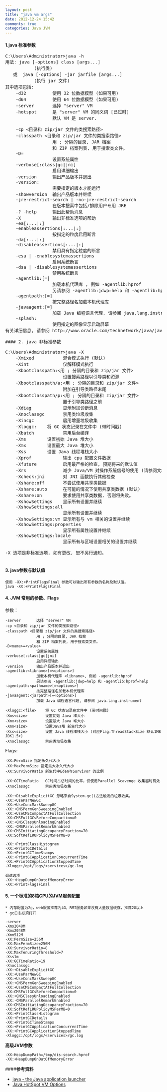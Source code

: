 ```yaml
---
layout: post
title: "java vm args"
date: 2012-12-24 15:42
comments: true
categories: Java JVM
---
```



#### 1.java 标准参数
<pre>
C:\Users\Administrator>java -h
用法: java [-options] class [args...]
           (执行类)
   或  java [-options] -jar jarfile [args...]
           (执行 jar 文件)
其中选项包括:
    -d32          使用 32 位数据模型 (如果可用)
    -d64          使用 64 位数据模型 (如果可用)
    -server       选择 "server" VM
    -hotspot      是 "server" VM 的同义词 [已过时]
                  默认 VM 是 server.

    -cp <目录和 zip/jar 文件的类搜索路径>
    -classpath <目录和 zip/jar 文件的类搜索路径>
                  用 ; 分隔的目录, JAR 档案
                  和 ZIP 档案列表, 用于搜索类文件。
    -D<name>=<value>
                  设置系统属性
    -verbose[:class|gc|jni]
                  启用详细输出
    -version      输出产品版本并退出
    -version:<value>
                  需要指定的版本才能运行
    -showversion  输出产品版本并继续
    -jre-restrict-search | -no-jre-restrict-search
                  在版本搜索中包括/排除用户专用 JRE
    -? -help      输出此帮助消息
    -X            输出非标准选项的帮助
    -ea[:<packagename>...|:<classname>]
    -enableassertions[:<packagename>...|:<classname>]
                  按指定的粒度启用断言
    -da[:<packagename>...|:<classname>]
    -disableassertions[:<packagename>...|:<classname>]
                  禁用具有指定粒度的断言
    -esa | -enablesystemassertions
                  启用系统断言
    -dsa | -disablesystemassertions
                  禁用系统断言
    -agentlib:<libname>[=<options>]
                  加载本机代理库 <libname>, 例如 -agentlib:hprof
                  另请参阅 -agentlib:jdwp=help 和 -agentlib:hprof=help
    -agentpath:<pathname>[=<options>]
                  按完整路径名加载本机代理库
    -javaagent:<jarpath>[=<options>]
                  加载 Java 编程语言代理, 请参阅 java.lang.instrument
    -splash:<imagepath>
                  使用指定的图像显示启动屏幕
有关详细信息, 请参阅 http://www.oracle.com/technetwork/java/javase/documentation/index.html。

#### 2. java 非标准参数

C:\Users\Administrator>java -X
    -Xmixed           混合模式执行 (默认)
    -Xint             仅解释模式执行
    -Xbootclasspath:<用 ; 分隔的目录和 zip/jar 文件>
                      设置搜索路径以引导类和资源
    -Xbootclasspath/a:<用 ; 分隔的目录和 zip/jar 文件>
                      附加在引导类路径末尾
    -Xbootclasspath/p:<用 ; 分隔的目录和 zip/jar 文件>
                      置于引导类路径之前
    -Xdiag            显示附加诊断消息
    -Xnoclassgc       禁用类垃圾收集
    -Xincgc           启用增量垃圾收集
    -Xloggc:<file>    将 GC 状态记录在文件中 (带时间戳)
    -Xbatch           禁用后台编译
    -Xms<size>        设置初始 Java 堆大小
    -Xmx<size>        设置最大 Java 堆大小
    -Xss<size>        设置 Java 线程堆栈大小
    -Xprof            输出 cpu 配置文件数据
    -Xfuture          启用最严格的检查, 预期将来的默认值
    -Xrs              减少 Java/VM 对操作系统信号的使用 (请参阅文档)
    -Xcheck:jni       对 JNI 函数执行其他检查
    -Xshare:off       不尝试使用共享类数据
    -Xshare:auto      在可能的情况下使用共享类数据 (默认)
    -Xshare:on        要求使用共享类数据, 否则将失败。
    -XshowSettings    显示所有设置并继续
    -XshowSettings:all
                      显示所有设置并继续
    -XshowSettings:vm 显示所有与 vm 相关的设置并继续
    -XshowSettings:properties
                      显示所有属性设置并继续
    -XshowSettings:locale
                      显示所有与区域设置相关的设置并继续

-X 选项是非标准选项, 如有更改, 恕不另行通知。

</pre>


#### 3. java参数与默认值
	使用 -XX:+PrintFlagsFinal 参数可以输出所有参数的名称及默认值。  
	java -XX:+PrintFlagsFinal

#### 4. JVM 常用的参数、Flags 

参数：  
  
    -server       选择 "server" VM
    -cp <目录和 zip/jar 文件的类搜索路径>
    -classpath <目录和 zip/jar 文件的类搜索路径>
                  用 ; 分隔的目录, JAR 档案
                  和 ZIP 档案列表, 用于搜索类文件。
    -D<name>=<value>
                  设置系统属性
    -verbose[:class|gc|jni]
                  启用详细输出
    -version      输出产品版本并退出
    -agentlib:<libname>[=<options>]
                  加载本机代理库 <libname>, 例如 -agentlib:hprof
                  另请参阅 -agentlib:jdwp=help 和 -agentlib:hprof=help
    -agentpath:<pathname>[=<options>]
                  按完整路径名加载本机代理库
    -javaagent:<jarpath>[=<options>]
                  加载 Java 编程语言代理, 请参阅 java.lang.instrument

    -Xloggc:<file>    将 GC 状态记录在文件中 (带时间戳)
    -Xms<size>        设置初始 Java 堆大小
    -Xmx<size>        设置最大 Java 堆大小
	-Xmn<size>        设置Java堆 新生代大小
    -Xss<size>        设置 Java 线程堆栈大小 (对应Flag:ThreadStackSize 默认1MB JDK1.5+)
	-Xnoclassgc       禁用类垃圾收集

Flags:
 	
	-XX:PermSize 指定永久代大小
	-XX:MaxPermSize 指定最大永久代大小
	-XX:SurvivorRatio 新生代中Eden与Survivor 的比例

	-XX:GCTimeRatio   GC时间占总时间的比率，仅使用Parallel Scavenge 收集器时有效
	-Xnoclassgc       禁用类垃圾收集
	
	-XX:+DisableExplicitGC 忽略来自System.gc()方法触发的垃圾收集。
	-XX:+UseParNewGC	  
	-XX:+UseConcMarkSweepGC
	-XX:+CMSPermGenSweepingEnabled
	-XX:+UseCMSCompactAtFullCollection
	-XX:CMSFullGCsBeforeCompaction=0
	-XX:+CMSClassUnloadingEnabled
	-XX:-CMSParallelRemarkEnabled
	-XX:CMSInitiatingOccupancyFraction=70
	-XX:SoftRefLRUPolicyMSPerMB=0

	-XX:+PrintClassHistogram
	-XX:+PrintGCDetails
	-XX:+PrintGCTimeStamps
	-XX:+PrintGCApplicationConcurrentTime
	-XX:+PrintGCApplicationStoppedTime
	-Xloggc:/opt/logs/<services>/gc.log

	调试选项
	-XX:+HeapDumpOnOutofMemoryError	
	-XX:+PrintFlagsFinal 

#### 5. 一个标准的8核CPU的JVM服务配置

	* 内存配置为2g，web服务推荐为4G，RMI服务如果没有大量数据缓存，推荐2G以上
	* gc日志必须打开

	-server
	-Xms2048M
	-Xmx2048M
	-Xmn512M
	-XX:PermSize=256M
	-XX:MaxPermSize=256M
	-XX:SurvivorRatio=8
	-XX:MaxTenuringThreshold=7
	-Xss1m
	-XX:GCTimeRatio=19
	-Xnoclassgc
	-XX:+DisableExplicitGC
	-XX:+UseParNewGC
	-XX:+UseConcMarkSweepGC
	-XX:+CMSPermGenSweepingEnabled
	-XX:+UseCMSCompactAtFullCollection
	-XX:CMSFullGCsBeforeCompaction=0
	-XX:+CMSClassUnloadingEnabled
	-XX:-CMSParallelRemarkEnabled
	-XX:CMSInitiatingOccupancyFraction=70
	-XX:SoftRefLRUPolicyMSPerMB=0
	-XX:+PrintClassHistogram
	-XX:+PrintGCDetails
	-XX:+PrintGCTimeStamps
	-XX:+PrintGCApplicationConcurrentTime
	-XX:+PrintGCApplicationStoppedTime
	-Xloggc:/opt/logs/<services>/gc.log

**高级JVM参数**  

	-XX:HeapDumpPath=/tmp/dis-search.hprof  
	-XX:+HeapDumpOnOutOfMemoryError
####**参考资料**
- [java - the Java application launcher](http://docs.oracle.com/javase/1.4.2/docs/tooldocs/solaris/java.html)
- [Java HotSpot VM Options](http://www.oracle.com/technetwork/java/javase/tech/vmoptions-jsp-140102.html)


